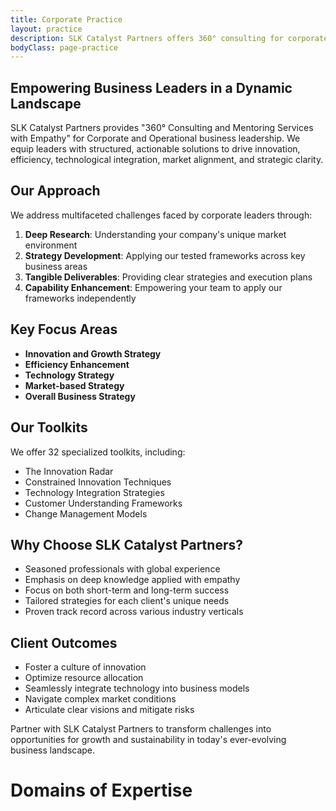 ```yaml
---
title: Corporate Practice
layout: practice
description: SLK Catalyst Partners offers 360° consulting for corporate leaders. Our 32 toolkits drive innovation, efficiency, and growth. Transform your business with our expert strategic solutions.
bodyClass: page-practice
---
```


## Empowering Business Leaders in a Dynamic Landscape

SLK Catalyst Partners provides "360° Consulting and Mentoring Services with Empathy" for Corporate and Operational business leadership. We equip leaders with structured, actionable solutions to drive innovation, efficiency, technological integration, market alignment, and strategic clarity.

## Our Approach

We address multifaceted challenges faced by corporate leaders through:

1. **Deep Research**: Understanding your company's unique market environment
2. **Strategy Development**: Applying our tested frameworks across key business areas
3. **Tangible Deliverables**: Providing clear strategies and execution plans
4. **Capability Enhancement**: Empowering your team to apply our frameworks independently

## Key Focus Areas

- **Innovation and Growth Strategy**
- **Efficiency Enhancement**
- **Technology Strategy**
- **Market-based Strategy**
- **Overall Business Strategy**

## Our Toolkits

We offer 32 specialized toolkits, including:

- The Innovation Radar
- Constrained Innovation Techniques
- Technology Integration Strategies
- Customer Understanding Frameworks
- Change Management Models

## Why Choose SLK Catalyst Partners?

- Seasoned professionals with global experience
- Emphasis on deep knowledge applied with empathy
- Focus on both short-term and long-term success
- Tailored strategies for each client's unique needs
- Proven track record across various industry verticals

## Client Outcomes

- Foster a culture of innovation
- Optimize resource allocation
- Seamlessly integrate technology into business models
- Navigate complex market conditions
- Articulate clear visions and mitigate risks

Partner with SLK Catalyst Partners to transform challenges into opportunities for growth and sustainability in today's ever-evolving business landscape.

# Domains of Expertise